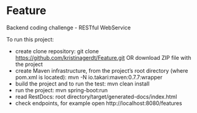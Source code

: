 # Feature
Backend coding challenge - RESTful WebService

To run this  project:
- create clone repository: git clone https://github.com/kristinagerdt/Feature.git OR download ZIP file with the project
- create Maven infrastructure, from the project’s root directory (where pom.xml is located): mvn -N io.takari:maven:0.7.7:wrapper
- build the project and to run the test: mvn clean install
- run the project: mvn spring-boot:run
- read RestDocs: root directory/target/generated-docs/index.html
- check endpoints, for example open http://localhost:8080/features
